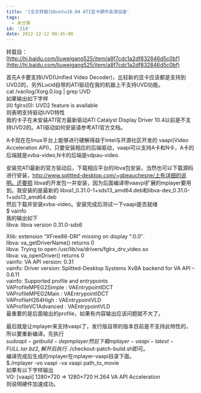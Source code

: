 ```yaml
---
title: '[全文转载]Ubuntu10.04 ATI显卡硬件高清加速'
tags:
  - 未分类
id: '214'
date: 2012-12-12 08:45:00
---
```


  
转载自：[http://hi.baidu.com/liuweigang525/item/a8f7cdc1a2df832846d5c0bf](http://hi.baidu.com/liuweigang525/item/a8f7cdc1a2df832846d5c0bf)  
  
首先A卡要支持UVD(Unified Video Decoder)，比较新的显卡应该都是支持到UVD2的，另外Lucid自带的ATI驱动在我的机器上不支持UVD功能。  
cat /var/log/Xorg.0.log | grep UVD  
如果输出如下字样  
(II) fglrx(0): UVD2 feature is available  
则表明支持驱动UVD特性  
我的卡子在未安装ATI官方最新驱动ATI Catalyst Display Driver 10.4以前是不支持UVD2的。ATI驱动如何安装请参考ATI官方文档。  
  
A卡现在在linux平台上能够进行硬解得益于intel与开源社区开发的 vaapi(Video Acceleration API)，只要安装相应的后端驱动，vaapi可以支持A卡和N卡，A卡的后端就是xvba-video,N卡的后端是vdpau-video.  
  
安装完ATI最新的官方驱动后，下载相应平台的libva包安装，当然也可以下载源码进行安装，http://www.splitted-desktop.com/~gbeauchesne/上有详细的说明。还要把 libva的开发包一并安装，因为后面编译带vaavpi扩展的mplayer要用到。我安装的是最新的 libva1\_0.31.0-1+sds13\_amd64.deb和libva-dev\_0.31.0-1+sds13\_amd64.deb  
然后下载并安装xvba-video。安装完成后测试一下vaapi是否就绪  
$ vainfo  
我的输出如下  
libva: libva version 0.31.0-sds6  
  
Xlib: extension “XFree86-DRI” missing on display “:0.0″.  
libva: va\_getDriverName() returns 0  
libva: Trying to open /usr/lib/va/drivers/fglrx\_drv\_video.so  
libva: va\_openDriver() returns 0  
vainfo: VA API version: 0.31  
vainfo: Driver version: Splitted-Desktop Systems XvBA backend for VA API – 0.6.11  
vainfo: Supported profile and entrypoints  
VAProfileMPEG2Simple : VAEntrypointIDCT  
VAProfileMPEG2Main : VAEntrypointIDCT  
VAProfileH264High : VAEntrypointVLD  
VAProfileVC1Advanced : VAEntrypointVLD  
最重要的是后面输出的profile，如果有内容输出应该问题就不大了。  
  
最后就是让mplayer来支持vaapi了，发行版自带的版本目前是不支持此特性的，所以要重新编译。先执行  
$sudo apt-get build-dep mplayer  
然后下载mplayer-vaapi-latest-FULL.tar.bz2 ,解开后执行$ ./checkout-patch-build.sh即可。  
编译完成后生成的mplayer在mplayer-vaapi目录下面。  
$./mplayer -vo vaapi -va vaapi path\_to\_movie  
如果有以下字样输出  
VO: \[vaapi\] 1280×720 => 1280×720 H.264 VA API Acceleration  
则说明硬件加速成功。